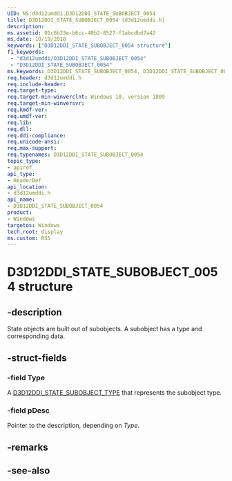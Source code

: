 ```yaml
---
UID: NS:d3d12umddi.D3D12DDI_STATE_SUBOBJECT_0054
title: D3D12DDI_STATE_SUBOBJECT_0054 (d3d12umddi.h)
description: 
ms.assetid: 01c6b23e-b6cc-40b2-8527-f1abcdbd7a42
ms.date: 10/19/2018
keywords: ["D3D12DDI_STATE_SUBOBJECT_0054 structure"]
f1_keywords:
 - "d3d12umddi/D3D12DDI_STATE_SUBOBJECT_0054"
 - "D3D12DDI_STATE_SUBOBJECT_0054"
ms.keywords: D3D12DDI_STATE_SUBOBJECT_0054, D3D12DDI_STATE_SUBOBJECT_0054, 
req.header: d3d12umddi.h
req.include-header:
req.target-type:
req.target-min-winverclnt: Windows 10, version 1809
req.target-min-winversvr:
req.kmdf-ver:
req.umdf-ver:
req.lib:
req.dll:
req.ddi-compliance:
req.unicode-ansi:
req.max-support:
req.typenames: D3D12DDI_STATE_SUBOBJECT_0054
topic_type: 
- apiref
api_type: 
- HeaderDef
api_location: 
- d3d12umddi.h
api_name: 
- D3D12DDI_STATE_SUBOBJECT_0054
product:
- Windows
targetos: Windows
tech.root: display
ms.custom: RS5
---
```


# D3D12DDI_STATE_SUBOBJECT_0054 structure

## -description

State objects are built out of subobjects. A subobject has a type and corresponding data.

## -struct-fields

### -field Type

A [D3D12DDI_STATE_SUBOBJECT_TYPE](ne-d3d12umddi-d3d12ddi_state_subobject_type.md) that represents the subobject type.

### -field pDesc

Pointer to the description, depending on *Type*.

## -remarks

## -see-also
